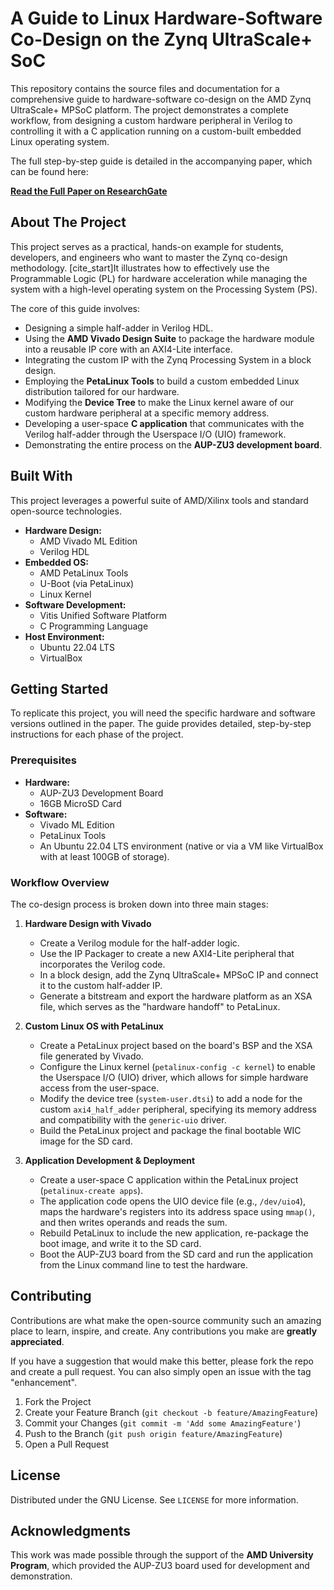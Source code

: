 # A Guide to Linux Hardware-Software Co-Design on the Zynq UltraScale+ SoC

This repository contains the source files and documentation for a comprehensive guide to hardware-software co-design on the AMD Zynq UltraScale+ MPSoC platform. The project demonstrates a complete workflow, from designing a custom hardware peripheral in Verilog to controlling it with a C application running on a custom-built embedded Linux operating system. 

The full step-by-step guide is detailed in the accompanying paper, which can be found here:

**[Read the Full Paper on ResearchGate](https://www.researchgate.net/publication/393047169_A_Guide_to_Linux_Hardware-Software_Co-Design_on_the_Zynq_UltraScale_SoC)**

## About The Project

This project serves as a practical, hands-on example for students, developers, and engineers who want to master the Zynq co-design methodology.  [cite_start]It illustrates how to effectively use the Programmable Logic (PL) for hardware acceleration while managing the system with a high-level operating system on the Processing System (PS). 

The core of this guide involves:
* Designing a simple half-adder in Verilog HDL. 
* Using the **AMD Vivado Design Suite** to package the hardware module into a reusable IP core with an AXI4-Lite interface. 
* Integrating the custom IP with the Zynq Processing System in a block design. 
* Employing the **PetaLinux Tools** to build a custom embedded Linux distribution tailored for our hardware. 
* Modifying the **Device Tree** to make the Linux kernel aware of our custom hardware peripheral at a specific memory address. 
* Developing a user-space **C application** that communicates with the Verilog half-adder through the Userspace I/O (UIO) framework. 
* Demonstrating the entire process on the **AUP-ZU3 development board**. 

## Built With

This project leverages a powerful suite of AMD/Xilinx tools and standard open-source technologies.
* **Hardware Design:**
    * AMD Vivado ML Edition 
    * Verilog HDL 
* **Embedded OS:**
    * AMD PetaLinux Tools 
    * U-Boot (via PetaLinux) 
    * Linux Kernel 
* **Software Development:**
    * Vitis Unified Software Platform 
    * C Programming Language 
* **Host Environment:**
    * Ubuntu 22.04 LTS 
    * VirtualBox 

## Getting Started

To replicate this project, you will need the specific hardware and software versions outlined in the paper.  The guide provides detailed, step-by-step instructions for each phase of the project.

### Prerequisites

* **Hardware:**
    * AUP-ZU3 Development Board 
    * 16GB MicroSD Card 
* **Software:**
    * Vivado ML Edition 
    * PetaLinux Tools 
    * An Ubuntu 22.04 LTS environment (native or via a VM like VirtualBox with at least 100GB of storage). 

### Workflow Overview

The co-design process is broken down into three main stages:

1.  **Hardware Design with Vivado**
    * Create a Verilog module for the half-adder logic. 
    * Use the IP Packager to create a new AXI4-Lite peripheral that incorporates the Verilog code. 
    * In a block design, add the Zynq UltraScale+ MPSoC IP and connect it to the custom half-adder IP. 
    * Generate a bitstream and export the hardware platform as an XSA file, which serves as the "hardware handoff" to PetaLinux. 

2.  **Custom Linux OS with PetaLinux**
    * Create a PetaLinux project based on the board's BSP and the XSA file generated by Vivado. 
    * Configure the Linux kernel (`petalinux-config -c kernel`) to enable the Userspace I/O (UIO) driver, which allows for simple hardware access from the user-space. 
    * Modify the device tree (`system-user.dtsi`) to add a node for the custom `axi4_half_adder` peripheral, specifying its memory address and compatibility with the `generic-uio` driver. 
    * Build the PetaLinux project and package the final bootable WIC image for the SD card. 

3.  **Application Development & Deployment**
    * Create a user-space C application within the PetaLinux project (`petalinux-create apps`). 
    * The application code opens the UIO device file (e.g., `/dev/uio4`), maps the hardware's registers into its address space using `mmap()`, and then writes operands and reads the sum. 
    * Rebuild PetaLinux to include the new application, re-package the boot image, and write it to the SD card. 
    * Boot the AUP-ZU3 board from the SD card and run the application from the Linux command line to test the hardware. 

## Contributing

Contributions are what make the open-source community such an amazing place to learn, inspire, and create. Any contributions you make are **greatly appreciated**.

If you have a suggestion that would make this better, please fork the repo and create a pull request. You can also simply open an issue with the tag "enhancement".

1.  Fork the Project
2.  Create your Feature Branch (`git checkout -b feature/AmazingFeature`)
3.  Commit your Changes (`git commit -m 'Add some AmazingFeature'`)
4.  Push to the Branch (`git push origin feature/AmazingFeature`)
5.  Open a Pull Request

## License

Distributed under the GNU License. See `LICENSE` for more information.

## Acknowledgments

This work was made possible through the support of the **AMD University Program**, which provided the AUP-ZU3 board used for development and demonstration.

